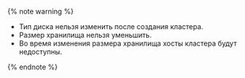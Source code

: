 {% note warning %}

* Тип диска нельзя изменить после создания кластера.
* Размер хранилища нельзя уменьшить.
* Во время изменения размера хранилища хосты кластера будут недоступны.

{% endnote %}
